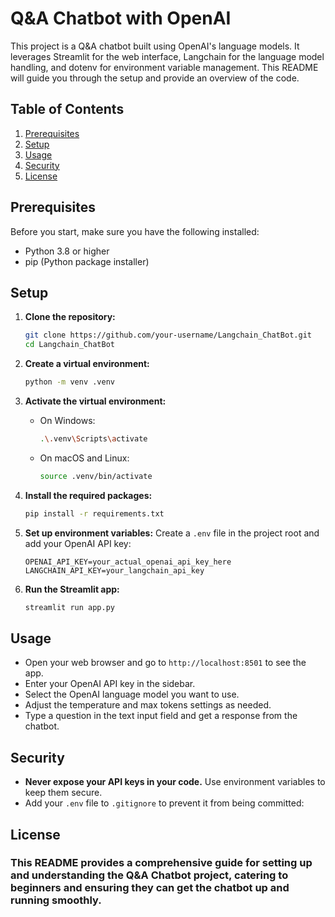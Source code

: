 # Q&A Chatbot with OpenAI

This project is a Q&A chatbot built using OpenAI's language models. It leverages Streamlit for the web interface, Langchain for the language model handling, and dotenv for environment variable management. This README will guide you through the setup and provide an overview of the code.

## Table of Contents
1. [Prerequisites](#prerequisites)
2. [Setup](#setup)
3. [Usage](#usage)
4. [Security](#security)
5. [License](#license)

## Prerequisites
Before you start, make sure you have the following installed:
- Python 3.8 or higher
- pip (Python package installer)

## Setup
1. **Clone the repository:**
    ```bash
    git clone https://github.com/your-username/Langchain_ChatBot.git
    cd Langchain_ChatBot
    ```

2. **Create a virtual environment:**
    ```bash
    python -m venv .venv
    ```

3. **Activate the virtual environment:**
    - On Windows:
      ```bash
      .\.venv\Scripts\activate
      ```
    - On macOS and Linux:
      ```bash
      source .venv/bin/activate
      ```

4. **Install the required packages:**
    ```bash
    pip install -r requirements.txt
    ```

5. **Set up environment variables:**
    Create a `.env` file in the project root and add your OpenAI API key:
    ```plaintext
    OPENAI_API_KEY=your_actual_openai_api_key_here
    LANGCHAIN_API_KEY=your_langchain_api_key
    ```

6. **Run the Streamlit app:**
    ```bash
    streamlit run app.py
    ```

## Usage
- Open your web browser and go to `http://localhost:8501` to see the app.
- Enter your OpenAI API key in the sidebar.
- Select the OpenAI language model you want to use.
- Adjust the temperature and max tokens settings as needed.
- Type a question in the text input field and get a response from the chatbot.

## Security

- **Never expose your API keys in your code.** Use environment variables to keep them secure.
- Add your `.env` file to `.gitignore` to prevent it from being committed:

  
## License
### This README provides a comprehensive guide for setting up and understanding the Q&A Chatbot project, catering to beginners and ensuring they can get the chatbot up and running smoothly.


